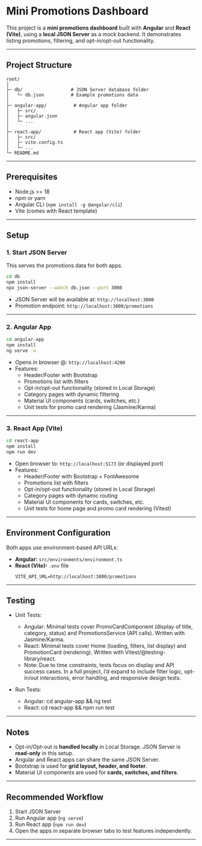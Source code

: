 
# Mini Promotions Dashboard

This project is a **mini promotions dashboard** built with **Angular** and **React (Vite)**, using a **local JSON Server** as a mock backend. It demonstrates listing promotions, filtering, and opt-in/opt-out functionality.

---

## Project Structure

```
root/
│
├─ db/                  # JSON Server database folder
│   └─ db.json          # Example promotions data
│
├─ angular-app/          # Angular app folder
│   ├─ src/
│   ├─ angular.json
│   └─ ...
│
├─ react-app/            # React app (Vite) folder
│   ├─ src/
│   ├─ vite.config.ts
│   └─ ...
└─ README.md
```

---

## Prerequisites

- Node.js >= 18
- npm or yarn
- Angular CLI (`npm install -g @angular/cli`)
- Vite (comes with React template)

---

## Setup

### 1. Start JSON Server

This serves the promotions data for both apps.

```bash
cd db
npm install
npx json-server --watch db.json --port 3000
```

- JSON Server will be available at: `http://localhost:3000`
- Promotion endpoint: `http://localhost:3000/promotions`

---

### 2. Angular App

```bash
cd angular-app
npm install
ng serve -o
```

- Opens in browser @: `http://localhost:4200`
- Features:
  - Header/Footer with Bootstrap
  - Promotions list with filters
  - Opt-in/opt-out functionality (stored in Local Storage)
  - Category pages with dynamic filtering
  - Material UI components (cards, switches, etc.)
  - Unit tests for promo card rendering (Jasmine/Karma)
  
---

### 3. React App (Vite)

```bash
cd react-app
npm install
npm run dev
```

- Open browser to: `http://localhost:5173` (or displayed port)
- Features:
  - Header/Footer with Bootstrap + FontAwesome
  - Promotions list with filters
  - Opt-in/opt-out functionality (stored in Local Storage)
  - Category pages with dynamic routing
  - Material UI components for cards, switches, etc.
  - Unit tests for home page and promo card rendering (Vitest)

---

## Environment Configuration

Both apps use environment-based API URLs:

- **Angular:** `src/environments/environment.ts`  
- **React (Vite):** `.env` file  
  ```env
  VITE_API_URL=http://localhost:3000/promotions
  ```

---

## Testing
- Unit Tests:
  - Angular: Minimal tests cover PromoCardComponent (display of title, category, status) and PromotionsService (API calls). Written with Jasmine/Karma.
  - React: Minimal tests cover Home (loading, filters, list display) and PromotionCard (rendering). Written with Vitest/@testing-library/react.
  - Note: Due to time constraints, tests focus on display and API success cases. In a full project, I’d expand to include filter logic, opt-in/out interactions, error handling, and responsive design tests.


- Run Tests:
  - Angular: cd angular-app && ng test
  - React: cd react-app && npm run test

---
## Notes

- Opt-in/Opt-out is **handled locally** in Local Storage. JSON Server is **read-only** in this setup.
- Angular and React apps can share the same JSON Server.
- Bootstrap is used for **grid layout, header, and footer**.
- Material UI components are used for **cards, switches, and filters**.

---

## Recommended Workflow

1. Start JSON Server
2. Run Angular app (`ng serve`)
3. Run React app (`npm run dev`)  
4. Open the apps in separate browser tabs to test features independently.

---



